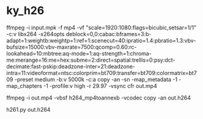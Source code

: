 # ky_h26

ffmpeg -i input.mpk -f mp4 -vf "scale=1920:1080:flags=bicubic,setsar=1/1" -c:v libx264 -x264opts deblock=0,0:cabac:bframes=3:b-adapt=1:weightb:weightp=1:ref=1:scenecut=40:ipratio=1.4:pbratio=1.3:vbv-bufsize=15000:vbv-maxrate=7500:qcomp=0.60:rc-lookahead=10:mbtree:aq-mode=1:aq-strength=1:chroma-me:merange=16:me=hex:subme=2:direct=spatial:trellis=0:psy:dct-decimate:fast-pskip:deadzone-inter=21:deadzone-intra=11:videoformat=ntsc:colorprim=bt709:transfer=bt709:colormatrix=bt709 -preset medium -b:v 5000k -c:a copy -an -sn -map_metadata -1 -map_chapters -1 -profile:v high -r 29.97 -vsync cfr out.mp4

ffmpeg -i out.mp4 -vbsf h264_mp4toannexb -vcodec copy -an out.h264

h261.py out.h264
